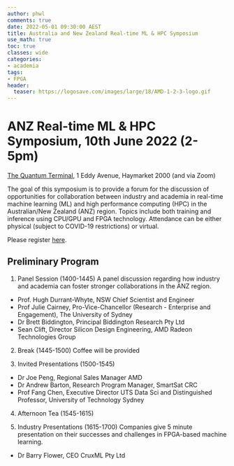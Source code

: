 ```yaml
---
author: phwl
comments: true
date: 2022-05-01 09:30:00 AEST
title: Australia and New Zealand Real-time ML & HPC Symposium
use_math: true
toc: true
classes: wide
categories:
- academia
tags:
- FPGA
header:
  teaser: https://logosave.com/images/large/18/AMD-1-2-3-logo.gif
---
```


# ANZ Real-time ML & HPC Symposium, 10th June 2022 (2-5pm)
[The Quantum Terminal](https://thequantumterminal.com/#thelocation), 1 Eddy Avenue, Haymarket 2000 (and via Zoom)

The goal of this symposium is to provide a forum for the discussion of opportunities for collaboration between industry and academia in real-time machine learning (ML) and high performance computing (HPC) in the Australian/New Zealand (ANZ) region. Topics include both training and inference using CPU/GPU and FPGA technology. Attendance can be either physical (subject to COVID-19 restrictions) or virtual.

Please register [here](https://www.eventbrite.com.au/e/anz-real-time-ml-hpc-symposium-and-network-2022-registration-339741605287).

## Preliminary Program
1. Panel Session (1400-1445)
A panel discussion regarding how industry and academia can 
foster stronger collaborations in the ANZ region.
* Prof. Hugh Durrant-Whyte, NSW Chief Scientist and Engineer
* Prof Julie Cairney, Pro-Vice-Chancellor (Research - Enterprise and Engagement), The University of Sydney
* Dr Brett Biddington, Principal Biddington Research Pty Ltd
* Sean Clift, Director Silicon Design Engineering, AMD Radeon Technologies Group

2. Break (1445-1500)
Coffee will be provided

3. Invited Presentations (1500-1545)
* Dr Joe Peng, Regional Sales Manager AMD
* Dr Andrew Barton, Research Program Manager, SmartSat CRC
* Prof Fang Chen, Executive Director UTS Data Sci and Distinguished Professor, University of Technology Sydney

4. Afternoon Tea (1545-1615)

5. Industry Presentations (1615-1700)
Companies give 5 minute presentation on their successes and challenges in FPGA-based machine learning.
* Dr Barry Flower, CEO CruxML Pty Ltd

